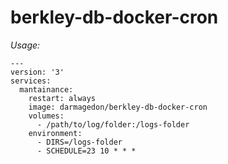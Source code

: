# berkley-db-docker-cron
*Usage:*
```
---
version: '3'
services:
  mantainance:
    restart: always
    image: darmagedon/berkley-db-docker-cron
    volumes:
      - /path/to/log/folder:/logs-folder
    environment:
      - DIRS=/logs-folder
      - SCHEDULE=23 10 * * *
```
